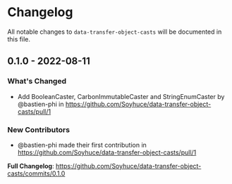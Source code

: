 # Changelog

All notable changes to `data-transfer-object-casts` will be documented in this file.

## 0.1.0 - 2022-08-11

### What's Changed

- Add BooleanCaster, CarbonImmutableCaster and StringEnumCaster by @bastien-phi in https://github.com/Soyhuce/data-transfer-object-casts/pull/1

### New Contributors

- @bastien-phi made their first contribution in https://github.com/Soyhuce/data-transfer-object-casts/pull/1

**Full Changelog**: https://github.com/Soyhuce/data-transfer-object-casts/commits/0.1.0
